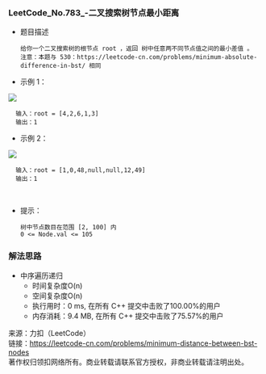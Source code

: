 ### LeetCode_No.783_-二叉搜索树节点最小距离
* 题目描述

      给你一个二叉搜索树的根节点 root ，返回 树中任意两不同节点值之间的最小差值 。
      注意：本题与 530：https://leetcode-cn.com/problems/minimum-absolute-difference-in-bst/ 相同
* 示例 1：

![](https://assets.leetcode.com/uploads/2021/02/05/bst1.jpg)

      输入：root = [4,2,6,1,3]
      输出：1
* 示例 2：

![](https://assets.leetcode.com/uploads/2021/02/05/bst2.jpg)

      输入：root = [1,0,48,null,null,12,49]
      输出：1
 
* 提示：

      树中节点数目在范围 [2, 100] 内
      0 <= Node.val <= 105
### 解法思路
* 中序遍历递归
  * 时间复杂度O(n)
  * 空间复杂度O(n)
  *	执行用时：0 ms, 在所有 C++ 提交中击败了100.00%的用户
  *	内存消耗：9.4 MB, 在所有 C++ 提交中击败了75.57%的用户

来源：力扣（LeetCode）\
链接：https://leetcode-cn.com/problems/minimum-distance-between-bst-nodes \
著作权归领扣网络所有。商业转载请联系官方授权，非商业转载请注明出处。
